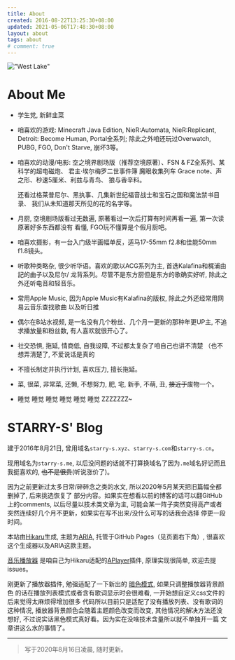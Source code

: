 ```yaml
---
title: About
created: 2016-08-22T13:25:30+08:00
updated: 2021-05-06T17:48:30+08:00
layout: about
tags: about
# comment: true
---
```


!["West Lake"](images/westlake.jpg "West Lake")

# About Me

 * 学生党, 新鲜韭菜

 * 咱喜欢的游戏: Minecraft Java Edition, NieR:Automata, NieR:Replicant,
   Detroit: Become Human, Portal全系列; 除此之外咱还玩过Overwatch, PUBG, FGO,
   Don't Starve, 崩坏3等。

 * 咱喜欢的动漫/电影: 空之境界剧场版（推荐空境原著）、FSN & FZ全系列、某科学的超电磁炮、
   君主·埃尔梅罗二世事件簿 魔眼收集列车 Grace note、声之形、秒速5厘米、利兹与青鸟、
   狼与香辛料。

   还看过格莱普尼尔、黑执事、几集新世纪福音战士和宝石之国和魔法禁书目录、
   我们从未知道那天所见的花的名字等。

 * 月厨, 空境剧场版看过无数遍, 原著看过一次后打算有时间再看一遍, 第一次读原著好多东西都没有
   看懂, FGO玩不懂算是个假月厨吧。

 * 咱喜欢摄影，有一台入门级半画幅单反，适马17-55mm f2.8和佳能50mm f1.8镜头。

 * 听歌种类略杂, 很少听华语。喜欢的歌以ACG系列为主, 首选Kalafina和梶浦由記的曲子以及尼尔/
   龙背系列。尽管不是东方厨但是东方的歌确实好听, 除此之外还听电音和轻音乐。

 * 常用Apple Music, 因为Apple Music有Kalafina的版权, 除此之外还经常用网易云音乐查找歌曲
   以及听日推

 * 偶尔在B站水视频, 是一名没有几个粉丝、几个月一更新的那种年更UP主, 不追求播放量和粉丝数,
   有人喜欢就很开心了。

 * 社交恐惧, 拖延, 情商低, 自我设障, 不过都太复杂了咱自己也讲不清楚
   （也不想弄清楚了, 不爱说话是真的

 * 不擅长制定并执行计划, 喜欢压力, 擅长拖延。

 * 菜, 很菜, 非常菜, 还懒, 不想努力, 肥, 宅, 新手, 不萌, 丑, ~~接近于~~废物一个。

 * 睡觉 睡觉 睡觉 睡觉 睡觉 睡觉 ZZZZZZZ~

 <!-- * 为避免尴尬, 熟人请尽量不要和咱提“看了我的博客”这个话题, 因为咱的博客是给咱自己看的
 不是给别人看的, 所以咱有时会尽可能的结束这个话题, （快捷键`Ctrl+W`有惊喜） -->

# STARRY-S' Blog

建于2016年8月21日, 曾用域名`starry-s.xyz`、`starry-s.com`和`starry-s.cn`。

现用域名为`starry-s.me`, 以后没问题的话就不打算换域名了因为`.me`域名好记而且我挺喜欢的,
~~也不是很贵~~(听说涨价了)。

因为之前更新过太多日常/碎碎念之类的水文, 所以2020年5月某天把旧篇幅全都删掉了, 后来挑选恢复了
部分内容。如果实在想看以前的博客的话可以翻GitHub上的comments, 以后尽量以技术类文章为主,
可能会某一阵子突然变得高产或者突然连续好几个月不更新，如果实在写不出来/没什么可写的话我会选择
停更一段时间。

本站由[Hikaru](https://hikaru.alynx.one/)生成,
主题为[ARIA](https://github.com/AlynxZhou/hikaru-theme-aria),
托管于GitHub Pages（见页面右下角）, 很喜欢这个生成器以及ARIA这款主题。

[音乐播放器](https://github.com/STARRY-S/hikaru-generator-aplayer)
是咱自己为Hikaru适配的[APlayer](https://github.com/MoePlayer/APlayer)插件,
原理实现很简单, 欢迎去提issues。

刚更新了播放器插件, 勉强适配了一下新出的
[暗色模式](https://sh.alynx.one/posts/Dark-Mode-in-Theme/), 如果只调整播放器背景颜色
的话在播放列表模式或者含有歌词显示时会很难看, 一开始想自定义css文件的后来觉得太麻烦得增加很多
代码所以目前只是适配了没有播放列表、没有歌词的这种情况, 播放器背景颜色会随着主题颜色改变而改变,
其他情况的解决方法还没想好, 不过说实话黑色模式真好看。因为实在没啥技术含量所以就不单独开一篇
文章讲这么水的事情了。

----

<!--aplayer
{
    "name": "尼尔机械纪元 Nier Automata - Soundtrack Medley",
    "artist": "Animenz",
    "theme": "#F6890E",
    "url": "https://music.starry-s.me/music/0f0e_0758_070b_8de6859a81025aae1e540aed59439f48.m4a",
    "cover": "https://music.starry-s.me/music/cover/109951163092751719.jpg"
}
-->

> 写于2020年8月16日凌晨, 随时更新。
